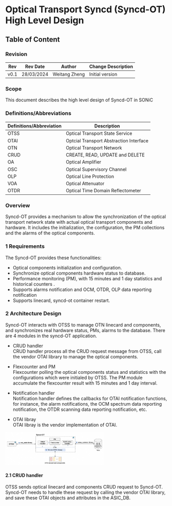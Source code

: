 # Optical Transport Syncd (Syncd-OT) High Level Design #

## Table of Content 

### Revision  
Rev | Rev	Date	| Author	| Change Description
---------|--------------|-----------|-------------------
|v0.1 |28/03/2024  |Weitang Zheng | Initial version

### Scope  

This document describes the high level design of Syncd-OT in SONiC

### Definitions/Abbreviations 

Definitions/Abbreviation|Description
------------------------|-----------
OTSS| Optical Transport State Service
OTAI| Optcial Transport Abstraction Interface
OTN| Optical Transport Network
CRUD| CREATE, READ, UPDATE and DELETE
OA| Optical Amplifier
OSC| Optical Supervisory Channel
OLP| Optical Line Protection
VOA|Optical Attenuator
OTDR| Optical Time Domain Reflectometer



### Overview 

Syncd-OT provides a mechanism to allow the synchronization of the optical transport network state with actual optical transport components and hardware. It includes the initialization, the configuration, the PM collections and the alarms of the optical components.

### 1 Requirements

The Syncd-OT provides these functionalities:
 * Optical components initialization and configuration.
 * Synchronize optical components hardware status to database. 
 * Performance monitoring (PM), with 15 minutes and 1 day statistics and historical counters .
 * Supports alarms notification and OCM, OTDR, OLP data reporting notification
 * Supports linecard, syncd-ot container restart. 

### 2 Architecture Design 

Syncd-OT interacts with OTSS to manage OTN linecard and components, and synchronizes real hardware status, PMs, alarms to the database. There are 4 modules in the syncd-OT application.
* CRUD handler  
  CRUD handler process all the CRUD request message from OTSS, call the vendor OTAI library to manage the optical components.

* Flexcounter and PM  
  Flexcounter polling the optical components status and statistics with the configurations which were initialed by OTSS. The PM module accumulate the flexcounter result with 15 minutes and 1 day interval. 

* Notification handler  
  Notification handler defines the callbacks for OTAI notification functions, for instance, the alarm notifications, the OCM spectrum data reporting notification, the OTDR scanning data reporting notification, etc.  

* OTAI libray  
  OTAI libray is the vendor implementation of OTAI.
 
<img src="../assets/arch-syncd-ot.png" alt="syncd-ot architecture" style="zoom: 30%;" />

#### 2.1 CRUD handler 

OTSS sends optical linecard and components CRUD request to Syncd-OT. Syncd-OT needs to handle these request by calling the vendor OTAI library, and save these OTAI objects and attributes in the ASIC_DB.  
	




